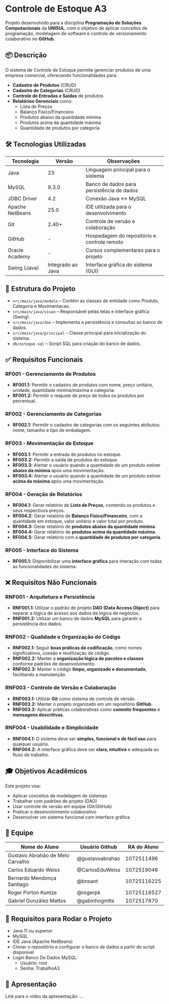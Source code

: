 # Controle de Estoque A3

Projeto desenvolvido para a disciplina **Programação de Soluções Computacionais** da **UNISUL**, com o objetivo de aplicar conceitos de programação, modelagem de software e controle de versionamento colaborativo no **GitHub**.

## 📦 Descrição

O sistema de Controle de Estoque permite gerenciar produtos de uma empresa comercial, oferecendo funcionalidades para:

- **Cadastro de Produtos** (CRUD)
- **Cadastro de Categorias** (CRUD)
- **Controle de Entradas e Saídas** de produtos
- **Relatórios Gerenciais** como:
    - Lista de Preços
    - Balanço Físico/Financeiro
    - Produtos abaixo da quantidade mínima
    - Produtos acima da quantidade máxima
    - Quantidade de produtos por categoria

## 🛠️ Tecnologias Utilizadas

| Tecnologia      | Versão            | Observações                                 |
|-----------------|-------------------|---------------------------------------------|
| Java            | 23                | Linguagem principal para o sistema          |
| MySQL           | 9.3.0             | Banco de dados para persistência de dados   |
| JDBC Driver     | 4.2               | Conexão Java <-> MySQL                      |
| Apache NetBeans | 25.0              | IDE utilizada para o desenvolvimento        |
| Git             | 2.40+             | Controle de versão e colaboração            |
| GitHub          | -                 | Hospedagem do repositório e controle remoto |
| Oracle Academy  | -                 | Cursos complementares para o projeto        |
| Swing (Java)    | Integrado ao Java | Interface gráfica do sistema (GUI)          |

## 📁 Estrutura do Projeto

- `src/main/java/modelo` – Contém as classes de entidade como Produto, Categoria e Movimentacao.
- `src/main/java/visao` – Responsável pelas telas e interface gráfica (Swing).
- `src/main/java/dao` – Implementa a persistência e consultas ao banco de dados.
- `src/main/java/principal` – Classe principal para inicialização do sistema.
- `db/estoque.sql` – Script SQL para criação do banco de dados.

## ✅ Requisitos Funcionais

### RF001 - Gerenciamento de Produtos
- **RF001.1:** Permitir o cadastro de produtos com nome, preço unitário, unidade, quantidade mínima/máxima e categoria.
- **RF001.2:** Permitir o reajuste de preço de todos os produtos por percentual.

### RF002 - Gerenciamento de Categorias
- **RF002.1:** Permitir o cadastro de categorias com os seguintes atributos: nome, tamanho e tipo de embalagem.

### RF003 - Movimentação de Estoque
- **RF003.1:** Permitir a entrada de produtos no estoque.
- **RF003.2:** Permitir a saída de produtos do estoque.
- **RF003.3:** Alertar o usuário quando a quantidade de um produto estiver **abaixo da mínima** após uma movimentação.
- **RF003.4:** Alertar o usuário quando a quantidade de um produto estiver **acima da máxima** após uma movimentação.

### RF004 - Geração de Relatórios
- **RF004.1:** Gerar relatório de **Lista de Preços**, contendo os produtos e seus respectivos preços.
- **RF004.2:** Gerar relatório de **Balanço Físico/Financeiro**, com a quantidade em estoque, valor unitário e valor total por produto.
- **RF004.3:** Gerar relatório de **produtos abaixo da quantidade mínima**.
- **RF004.4:** Gerar relatório de **produtos acima da quantidade máxima**.
- **RF004.5:** Gerar relatório com a **quantidade de produtos por categoria**.

### RF005 - Interface do Sistema
- **RF005.1:** Disponibilizar uma **interface gráfica** para interação com todas as funcionalidades do sistema.

## ❌ Requisitos Não Funcionais

### RNF001 - Arquitetura e Persistência
- **RNF001.1:** Utilizar o padrão de projeto **DAO (Data Access Object)** para separar a lógica de acesso aos dados da lógica de negócios.
- **RNF001.2:** Utilizar um banco de dados **MySQL** para garantir a persistência dos dados.

### RNF002 - Qualidade e Organização do Código
- **RNF002.1:** Seguir **boas práticas de codificação**, como nomes significativos, coesão e reutilização de código.
- **RNF002.2:** Manter a **organização lógica de pacotes e classes** conforme padrões de desenvolvimento.
- **RNF002.3:** Manter o código **limpo, organizado e documentado**, facilitando a manutenção.

### RNF003 - Controle de Versão e Colaboração
- **RNF003.1:** Utilizar **Git** como sistema de controle de versão.
- **RNF003.2:** Manter o projeto organizado em um repositório **GitHub**.
- **RNF003.3:** Aplicar práticas colaborativas como **commits frequentes** e **mensagens descritivas**.

### RNF004 - Usabilidade e Simplicidade
- **RNF004.1:** O sistema deve ser **simples, funcional e de fácil uso** para qualquer usuário.
- **RNF004.2:** A interface gráfica deve ser **clara, intuitiva** e adequada ao fluxo de trabalho.


## 🎓 Objetivos Acadêmicos

Este projeto visa:

- Aplicar conceitos de modelagem de sistemas
- Trabalhar com padrões de projeto (DAO)
- Usar controle de versão em equipe (Git/GitHub)
- Praticar o desenvolvimento colaborativo
- Desenvolver um sistema funcional com interface gráfica

## 👥 Equipe

| Nome do Aluno                    | Usuário Github  | RA do Aluno |
|----------------------------------|-----------------|-------------|
| Gustavo Abrahão de Melo Carvalho | @gustavoabrahao | 1072511496  |
| Carlos Eduardo Weiss             | @CarlosEduWeiss | 1072519046  |
| Bernardo Mendonça Santiago       | @bnsant         | 10725116225 |
| Roger Porton Kuntze              | @rogerpk        | 10725118527 |
| Gabriel González Mattos          | @gabinhogmtts   | 1072517870  |

## 📌 Requisitos para Rodar o Projeto

- Java 11 ou superior
- MySQL
- IDE Java (Apache NetBeans)
- Clonar o repositório e configurar o banco de dados a partir do script disponível
- Login Banco De Dados MySQL:
  - Usuário: root
  - Senha: TrabalhoA3


## 🎥 Apresentação

Link para o vídeo da apresentação: ...

